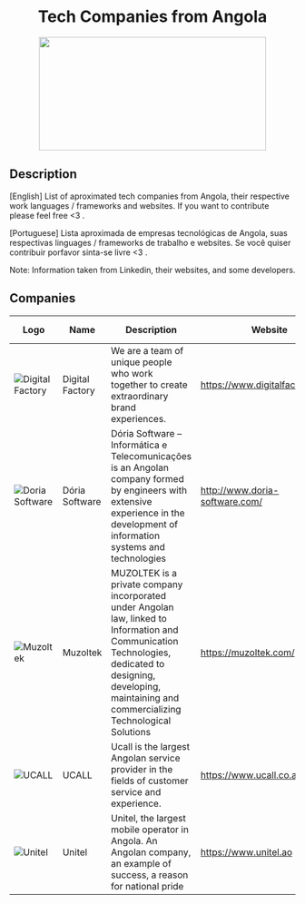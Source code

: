 <div align="center">
  <h1>Tech Companies from Angola</h1>
    <img src="https://wallpapercave.com/wp/wp4204683.jpg" width="400px" height="200px">
</div>

## Description
[English]
List of aproximated tech companies from Angola, their respective work languages / frameworks and websites. If you want to contribute please feel free <3 .

[Portuguese]
Lista aproximada de empresas tecnológicas de Angola, suas respectivas linguages / frameworks de trabalho e websites. Se você quiser contribuir porfavor sinta-se livre <3 .

Note: Information taken from Linkedin, their websites, and some developers.

## Companies
| Logo | Name | Description | Website | Languages / Frameworks | Location |
-------|------|-------------|---------|-----------|----------
![Digital Factory](https://www.digitalfactory.co.ao/_nuxt/img/logo.99e1513.png) | Digital Factory | We are a team of unique people who work together to create extraordinary brand experiences. | https://www.digitalfactory.co.ao | C#, Javascript, Node.Js, Java, Flutter, SQL | Luanda / Angola
![Doria Software](http://www.doria-software.com/wp-content/uploads/2016/12/Doria-letras-Branca-1.png) | Dória Software | Dória Software – Informática e Telecomunicações is an Angolan company formed by engineers with extensive experience in the development of information systems and technologies | http://www.doria-software.com/ | C#, SQL | Luanda / Angola
![Muzoltek](https://media-exp1.licdn.com/dms/image/C510BAQHmWCZXRfq9xQ/company-logo_200_200/0/1519895472910?e=1637193600&v=beta&t=8WQ4IMGcOUEOSg7nWcjo6qW4dpdQW-B-FTkhjSgMpDc) | Muzoltek | MUZOLTEK is a private company incorporated under Angolan law, linked to Information and Communication Technologies, dedicated to designing, developing, maintaining and commercializing Technological Solutions | https://muzoltek.com/ | Java, C#, Javascript, PHP | Luanda
![UCALL](https://scontent.flad7-1.fna.fbcdn.net/v/t1.6435-1/cp0/p80x80/79150640_2696399470422518_7626581261527547904_n.png?_nc_cat=106&ccb=1-5&_nc_sid=dbb9e7&_nc_eui2=AeHIxE_lTbSvSw0n3Pp0wme1GtaM7PEqKIoa1ozs8SooipIxes7ESsnKpqg3ytzal-4LFXY9DeX_N4xsKtMu6lno&_nc_ohc=NGB3l0RbaFgAX-Jg6zi&_nc_ht=scontent.flad7-1.fna&edm=AABh448EAAAA&oh=86d64a343a54ad02c569b60a8d20544c&oe=613C1B09) | UCALL | Ucall is the largest Angolan service provider in the fields of customer service and experience. | https://www.ucall.co.ao/ | C#, Javascript, PHP, SQL , NodeJs (probably) | Angola (Luanda
![Unitel](https://www.unitel.ao/wp-content/themes/unitel/assets/img/wsu/logo_unitel.svg) | Unitel | Unitel, the largest mobile operator in Angola. An Angolan company, an example of success, a reason for national pride | https://www.unitel.ao | Javascript, PHP, SQL, Java (probably), C# | Angola
